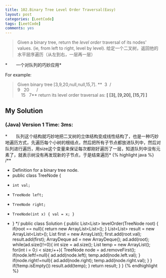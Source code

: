 ```yaml
---
title: 102.Binary Tree Level Order Traversal(Easy)
layout: post
categories: [LeetCode]
tags: [LeetCode]
comments: yes
---
```


>Given a binary tree, return the *level order* traversal of its nodes' values. (ie, from left to right, level by level).
给定一个二叉树，返回他的水平层序遍历（从左到右，一层再一层）

*　　一个对队列的巧妙应用*

For example:
>Given binary tree [3,9,20,null,null,15,7].
**  3
 /   \
9   20
     /   \
   15   7**
return its level order traversal as:
**[ [3], [9,20], [15,7] ]**

## My Solution
### (Java) Version 1  Time: 3ms:
*　　队列这个结构就巧妙地把二叉树的立体结构变成线性结构了，也是一种巧妙地遍历方式，先遍历每个小树的根结点，然后把所有子节点都放进队列中，然后对队列进行遍历，用size这个变量来保证每次都刚好遍历了一层，知道队列中没有元素了，就表示树没有再发现新的子节点，于是结束遍历*
{% highlight java %}
/**
 * Definition for a binary tree node.
 * public class TreeNode {
 *     int val;
 *     TreeNode left;
 *     TreeNode right;
 *     TreeNode(int x) { val = x; }
 * }
 */
public class Solution {
    public List<List<Integer>> levelOrder(TreeNode root) {
        if(root == null){
            return new ArrayList<List<Integer>>();
        }
        List<List<Integer>> result = new ArrayList<List<Integer>>();
        List<Integer> first = new ArrayList<Integer>();
        first.add(root.val);
        result.add(first);
        ArrayDeque<TreeNode> ad = new ArrayDeque<TreeNode>();
        ad.add(root);
        while(ad.size()!=0){
            int size = ad.size();
            List<Integer> temp = new ArrayList<Integer>();
            for(int i = 0;i < size;i++){
            TreeNode node = ad.removeFirst();
            if(node.left!=null){
                ad.add(node.left);
                temp.add(node.left.val);
            }
            if(node.right!=null){
                ad.add(node.right);
                temp.add(node.right.val);
            }
            }
            if(!temp.isEmpty())
                result.add(temp);
        }
        return result;
    }
}
{% endhighlight %}